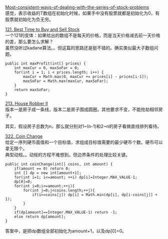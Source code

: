 [Most-consistent-ways-of-dealing-with-the-series-of-stock-problems](https://leetcode.com/problems/best-time-to-buy-and-sell-stock-with-transaction-fee/discuss/108870/Most-consistent-ways-of-dealing-with-the-series-of-stock-problems)<br>
感觉，表示收益的T数组在初始化时候，如果手中没有股票就都是初始化为0，有股票就初始化为负无穷。

[121. Best Time to Buy and Sell Stock](https://leetcode.com/problems/best-time-to-buy-and-sell-stock/discuss/39038/kadanes-algorithm-since-no-one-has-mentioned-about-this-so-far-in-case-if-interviewer-twists-the-input)<br>
一个121的变体：如果给出的数组不是每天的价格，而是当天价格减去前一天价格的差，那么要怎么求解？<br>
虽然没听过kadane算法。。但这篇的思路还是挺不错的。确实类似最大子数组问题。
```
public int maxProfit(int[] prices) {
    int maxCur = 0, maxSoFar = 0;
    for(int i = 1; i < prices.length; i++) {
        maxCur = Math.max(0, maxCur += prices[i] - prices[i-1]);
        maxSoFar = Math.max(maxCur, maxSoFar);
    }
    return maxSoFar;
}
```
[213. House Robber II](https://leetcode.com/problems/house-robber-ii)<br>
版本一是房子成一条线，版本二是房子围成圆圈。其他要求不变，不能抢劫相邻房子。

其实，假设房子总数为n，那么就分别对1~(n-1)和2~n的房子看做直线排列看待。

[322. Coin Change](https://leetcode.com/problems/coin-change/description/)<br>
给定一序列硬币面值和一个目标值，求组成目标值需要的最少硬币个数。硬币可以拿无限个。<br>
典型动规。。动规的方程不难想到。但边界条件的处理比较关键。
```
public int coinChange(int[] coins, int amount) {
    if(amount == 0) return 0;
    int [] dp = new int[amount+1];
    for(int i=1; i<=amount; ++i) dp[i]=Integer.MAX_VALUE-1;
    dp[0]=0;
    for(int i=0;i<=amount;++i){
        for(int j=0;j<coins.length;++j){
            if(i>=coins[j]) dp[i] = Math.min(dp[i], dp[i-coins[j]] + 1); 
        }
    }
    if(dp[amount]==Integer.MAX_VALUE-1) return -1;
    else return dp[amount];
}
```
答案中，是把dp数组全部初始化为amount+1，以及dp[0]=0。